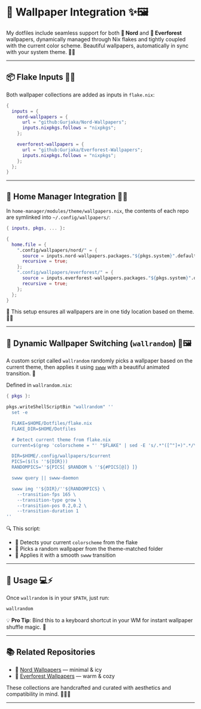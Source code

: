 # 🎨 Wallpaper Integration ✨🖼️

My dotfiles include seamless support for both **🌌 Nord** and **🌲 Everforest** wallpapers, dynamically managed through Nix flakes and tightly coupled with the current color scheme. Beautiful wallpapers, automatically in sync with your system theme. 🌈🚀

---

## 📦 Flake Inputs 🧊🌿

Both wallpaper collections are added as inputs in `flake.nix`:

```nix
{
  inputs = {
    nord-wallpapers = {
      url = "github:Gurjaka/Nord-Wallpapers";
      inputs.nixpkgs.follows = "nixpkgs";
    };

    everforest-wallpapers = {
      url = "github:Gurjaka/Everforest-Wallpapers";
      inputs.nixpkgs.follows = "nixpkgs";
    };
  };
}
```

---

## 🏡 Home Manager Integration 🔗📂

In `home-manager/modules/theme/wallpapers.nix`, the contents of each repo are symlinked into `~/.config/wallpapers/`:

```nix
{ inputs, pkgs, ... }:

{
  home.file = {
    ".config/wallpapers/nord/" = {
      source = inputs.nord-wallpapers.packages."${pkgs.system}".default;
      recursive = true;
    };
    ".config/wallpapers/everforest/" = {
      source = inputs.everforest-wallpapers.packages."${pkgs.system}".default;
      recursive = true;
    };
  };
}
```

📁 This setup ensures all wallpapers are in one tidy location based on theme. 🧼✨

---

## 🔁 Dynamic Wallpaper Switching (`wallrandom`) 🎲🖼️

A custom script called `wallrandom` randomly picks a wallpaper based on the current theme, then applies it using [`swww`](https://github.com/LGFae/swww) with a beautiful animated transition. 🌠

Defined in `wallrandom.nix`:

```nix
{ pkgs }:

pkgs.writeShellScriptBin "wallrandom" ''
  set -e

  FLAKE=$HOME/Dotfiles/flake.nix
  FLAKE_DIR=$HOME/Dotfiles

  # Detect current theme from flake.nix
  current=$(grep 'colorscheme = "' "$FLAKE" | sed -E 's/.*"([^"]+)".*/\1/')

  DIR=$HOME/.config/wallpapers/$current
  PICS=($(ls ''${DIR}))
  RANDOMPICS=''${PICS[ $RANDOM % ''${#PICS[@]} ]}

  swww query || swww-daemon

  swww img ''${DIR}/''${RANDOMPICS} \
    --transition-fps 165 \
    --transition-type grow \
    --transition-pos 0.2,0.2 \
    --transition-duration 1
''
```

🔍 This script:

* 🔎 Detects your current `colorscheme` from the flake
* 🎲 Picks a random wallpaper from the theme-matched folder
* 🌄 Applies it with a smooth `swww` transition

---

## 🧪 Usage 💻⚡

Once `wallrandom` is in your `$PATH`, just run:

```bash
wallrandom
```

💡 **Pro Tip**: Bind this to a keyboard shortcut in your WM for instant wallpaper shuffle magic. 🧙

---

## 📚 Related Repositories

* 🌌 [Nord Wallpapers](https://github.com/Gurjaka/Nord-Wallpapers) — minimal & icy
* 🌲 [Everforest Wallpapers](https://github.com/Gurjaka/Everforest-Wallpapers) — warm & cozy

These collections are handcrafted and curated with aesthetics and compatibility in mind. 🎨🧘‍♂️

---
